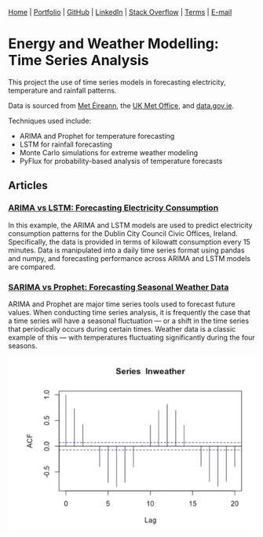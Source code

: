 [Home](https://mgcodesandstats.github.io/) |
[Portfolio](https://mgcodesandstats.github.io/articles) |
[GitHub](https://github.com/mgcodesandstats) |
[LinkedIn](https://www.linkedin.com/in/michaeljgrogan/) |
[Stack Overflow](https://stats.stackexchange.com/users/137066/michael-grogan) |
[Terms](https://mgcodesandstats.github.io/terms/) |
[E-mail](mailto:contact@michael-grogan.com)

# Energy and Weather Modelling: Time Series Analysis

This project the use of time series models in forecasting electricity, temperature and rainfall patterns.

Data is sourced from [Met Éireann](https://www.met.ie/climate/available-data/historical-data), the [UK Met Office](https://www.metoffice.gov.uk/pub/data/weather/uk/climate/stationdata/braemardata.txt), and [data.gov.ie](https://data.gov.ie/dataset/energy-consumption-gas-and-electricity-civic-offices-2009-2012/resource/6091c604-8c94-4b44-ac52-c1694e83d746).

Techniques used include:

- ARIMA and Prophet for temperature forecasting
- LSTM for rainfall forecasting
- Monte Carlo simulations for extreme weather modeling
- PyFlux for probability-based analysis of temperature forecasts

## Articles

### [ARIMA vs LSTM: Forecasting Electricity Consumption](https://www.michael-grogan.com/articles/arima-lstm-electricity)

In this example, the ARIMA and LSTM models are used to predict electricity consumption patterns for the Dublin City Council Civic Offices, Ireland. Specifically, the data is provided in terms of kilowatt consumption every 15 minutes. Data is manipulated into a daily time series format using pandas and numpy, and forecasting performance across ARIMA and LSTM models are compared.

### [SARIMA vs Prophet: Forecasting Seasonal Weather Data](https://www.michael-grogan.com/articles/sarima-prophet-weather)

ARIMA and Prophet are major time series tools used to forecast future values. When conducting time series analysis, it is frequently the case that a time series will have a seasonal fluctuation — or a shift in the time series that periodically occurs during certain times. Weather data is a classic example of this — with temperatures fluctuating significantly during the four seasons. 

[![acf_571](acf_571.png)](https://www.michael-grogan.com/articles/sarima-prophet-weather)
